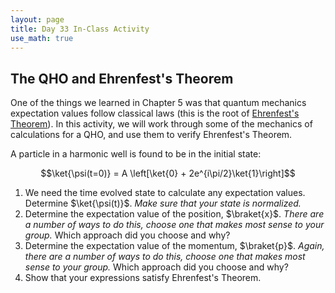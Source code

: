 ```yaml
---
layout: page
title: Day 33 In-Class Activity
use_math: true
---
```


## The QHO and Ehrenfest's Theorem

One of the things we learned in Chapter 5 was that quantum mechanics expectation values follow classical laws (this is the root of [Ehrenfest's Theorem](https://en.wikipedia.org/wiki/Ehrenfest_theorem)). In this activity, we will work through some of the mechanics of calculations for a QHO, and use them to verify Ehrenfest's Theorem.

A particle in a harmonic well is found to be in the initial state:

$$\ket{\psi(t=0)} = A \left[\ket{0} + 2e^{i\pi/2}\ket{1}\right]$$

1. We need the time evolved state to calculate any expectation values. Determine $\ket{\psi(t)}$. *Make sure that your state is normalized.*
2. Determine the expectation value of the position, $\braket{x}$. *There are a number of ways to do this, choose one that makes most sense to your group.* Which approach did you choose and why?
3. Determine the expectation value of the momentum, $\braket{p}$. *Again, there are a number of ways to do this, choose one that makes most sense to your group.* Which approach did you choose and why?
4. Show that your expressions satisfy Ehrenfest's Theorem.
